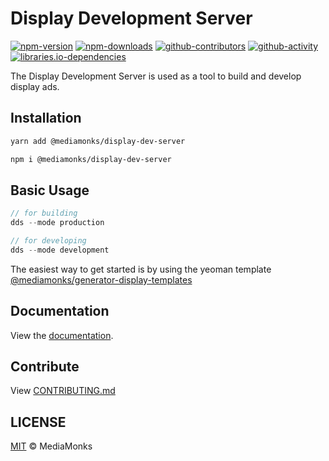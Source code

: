 # Display Development Server
[![npm-version](https://img.shields.io/npm/v/@mediamonks/display-dev-server)](https://www.npmjs.com/package/@mediamonks/display-dev-server)
[![npm-downloads](https://img.shields.io/npm/dm/@mediamonks/display-dev-server)](https://www.npmjs.com/package/@mediamonks/display-dev-server)
[![github-contributors](https://img.shields.io/github/contributors/mediamonks/display-dev-server)](https://github.com/mediamonks/display-dev-server)
[![github-activity](https://img.shields.io/github/commit-activity/m/mediamonks/display-dev-server)](https://github.com/mediamonks/display-dev-server/commits/master)
[![libraries.io-dependencies](https://img.shields.io/librariesio/github/mediamonks/display-dev-server)](https://libraries.io/github/mediamonks/display-dev-server)

The Display Development Server is used as a tool to build and develop display ads.

## Installation

```sh
yarn add @mediamonks/display-dev-server
```

```sh
npm i @mediamonks/display-dev-server
```

## Basic Usage

```js
// for building
dds --mode production

// for developing
dds --mode development
```

The easiest way to get started is by using the yeoman template [@mediamonks/generator-display-templates](https://github.com/mediamonks/generator-display-templates)

## Documentation

View the [documentation](https://mediamonks.github.io/display-advertising-docs/).

## Contribute

View [CONTRIBUTING.md](./CONTRIBUTING.md)

## LICENSE

[MIT](./LICENSE) © MediaMonks
